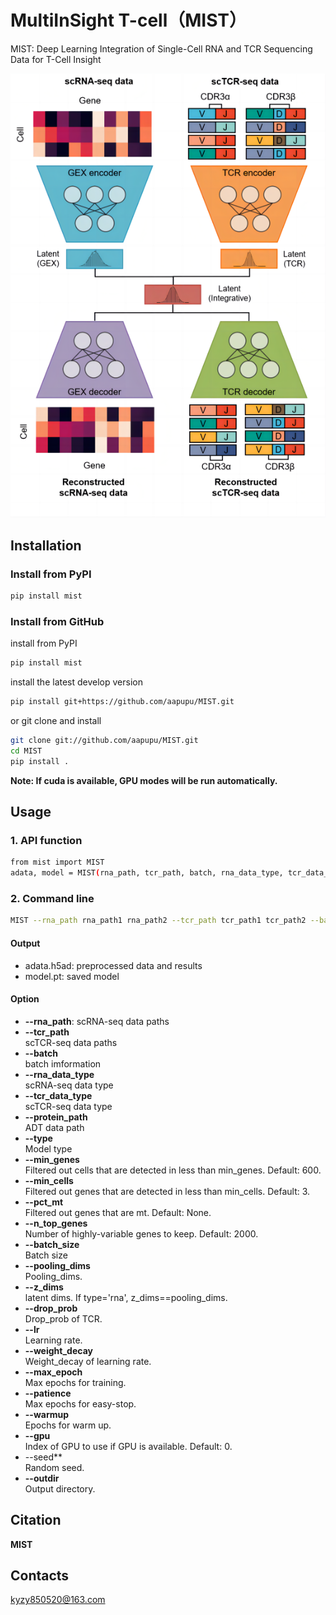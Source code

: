 # MultiInSight T-cell（MIST）
MIST: Deep Learning Integration of Single-Cell RNA and TCR Sequencing Data for T-Cell Insight

![image](https://github.com/aapupu/MIST/blob/main/docs/MIST.png)

Installation
-------
### Install from PyPI
```bash
pip install mist
```

### Install from GitHub
install from PyPI
```bash
pip install mist
```
install the latest develop version
```bash
pip install git+https://github.com/aapupu/MIST.git
```
or git clone and install
```bash
git clone git://github.com/aapupu/MIST.git
cd MIST
pip install .
```

**Note: If cuda is available, GPU modes will be run automatically.**

Usage
-------
### 1. API function
```bash
from mist import MIST
adata, model = MIST(rna_path, tcr_path, batch, rna_data_type, tcr_data_type, type)
```

### 2. Command line
```bash
MIST --rna_path rna_path1 rna_path2 --tcr_path tcr_path1 tcr_path2 --batch batch1 batch1 --rna_data_type h5ad --tcr_data_type 10X --type multi
```

#### Output 
- adata.h5ad: preprocessed data and results
- model.pt: saved model

#### Option
- **--rna_path**: scRNA-seq data paths
- **--tcr_path**<br />
scTCR-seq data paths
- **--batch**<br />
batch imformation
- **--rna_data_type**<br />
scRNA-seq data type
- **--tcr_data_type**<br />
scTCR-seq data type
- **--protein_path**<br />
ADT data path
- **--type**<br />
Model type
- **--min_genes**<br />
Filtered out cells that are detected in less than min_genes. Default: 600.
- **--min_cells**<br />
Filtered out genes that are detected in less than min_cells. Default: 3.
- **--pct_mt**<br />
Filtered out genes that are mt. Default: None.
- **--n_top_genes**<br />
Number of highly-variable genes to keep. Default: 2000.
- **--batch_size**<br />
Batch size
- **--pooling_dims**<br />
Pooling_dims.
- **--z_dims**<br />
latent dims. If type='rna', z_dims==pooling_dims.
- **--drop_prob**<br />
Drop_prob of TCR.
- **--lr**<br />
Learning rate.
- **--weight_decay**<br />
Weight_decay of learning rate.
- **--max_epoch**<br />
Max epochs for training. 
- **--patience**<br />
Max epochs for easy-stop.
- **--warmup**<br />
Epochs for warm up.
- **--gpu**<br />
Index of GPU to use if GPU is available. Default: 0.
- --seed**<br />
Random seed.
- **--outdir**<br />
Output directory.

Citation
-------
**MIST**

Contacts
-------
kyzy850520@163.com
